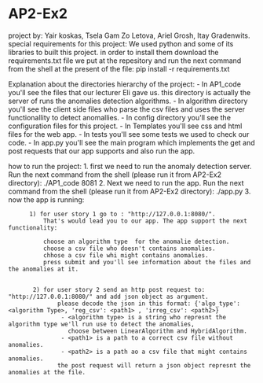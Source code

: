 # AP2-Ex2
project by: Yair koskas, Tsela Gam Zo Letova, Ariel Grosh, Itay Gradenwits.
special requirements for this project: 
        We used python and some of its libraries to built this project. in order to install them download the requirements.txt file
        we put at the repesitory and run the next command from the shell at the present of the file:
        pip install -r requirements.txt
        
Explanation about the directories hierarchy of the project:
      - In AP1_code you'll see the files that our lecturer Eli gave us. this directory is actually the server of runs the anomalies detection algorithms.
      - In algorithm directory you'll see the client side files who parse the csv files and uses the server functionallity to detect anomallies.
      - In config directory you'll see the configuration files for this project.
      - In Templates you'll see css and html files for the web app.
      - In tests you'll see some tests we used to check our code.
      - In app.py you'll see the main program which implements the get and post requests that our app supports and also run the app.
    
how to run the project:
        1. first we need to run the anomaly detection server. Run the next command from the shell (please run it from AP2-Ex2 directory):
            ./AP1_code 8081
        2. Next we need to run the app. Run the next command from the shell (please run it from AP2-Ex2 directory):
            ./app.py
        3. now the app is running:
           
          1) for user story 1 go to : "http://127.0.0.1:8080/".
              That's would lead you to our app. The app support the next functionality:
              
              choose an algorithm type  for the anomalie detection.
              choose a csv file who doesn't contains anomalies.
              chhose a csv file whi might contains anomalies.
              press submit and you'll see information about the files and the anomalies at it.
           
           
           2) for user story 2 send an http post request to: "http://127.0.0.1:8080/" and add json object as argument.
                  please decode the json in this format: {'algo_type': <algorithm Type>, 'reg_csv': <path1> , 'irreg_csv': <path2>}
                   - <algorithm type> is a string who represnt the algorithm type we'll run use to detect the anomalies,
                     choose between LinearAlgorithm and HybridAlgorithm.
                   - <path1> is a path to a correct csv file without anomalies.
                   - <path2> is a path ao a csv file that might contains anomalies.
                  the post request will return a json object represnt the anomalies at the file.
                                    
                                    
                                       
                                       

